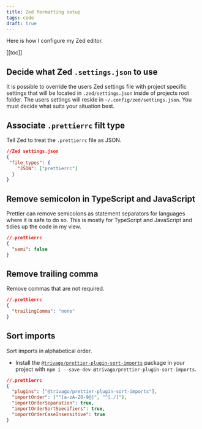 ```yaml
---
title: Zed formatting setup
tags: code
draft: true
---
```

Here is how I configure my Zed editor.

[[toc]]

## Decide what Zed `.settings.json` to use

It is possible to override the users Zed settings file with project specific settings that will be located in `.zed/settings.json` inside of projects root folder. The users settings will reside in `~/.config/zed/settings.json`.  You must decide what suits your situation best. 

## Associate `.prettierrc` filt type

Tell Zed to treat the `.prettierrc` file as JSON. 

```json
//Zed settings.json
{
 "file_types": {
    "JSON": ["prettierrc"]
  }
}
```

## Remove semicolon in TypeScript and JavaScript

Prettier can remove semicolons as statement separators for languages where it is safe to do so. This is mostly for TypeScript and JavaScript and tidies up the code in my view.

```json
//.prettierrc
{
  "semi": false
}
```

## Remove trailing comma

Remove commas that are not required.

```json
//.prettierrc
{
  "trailingComma": "none"
}
```


## Sort imports

Sort imports in alphabetical order.

- Install the [`@trivago/prettier-plugin-sort-imports`](https://github.com/trivago/prettier-plugin-sort-imports) package in your project with `npm i --save-dev @trivago/prettier-plugin-sort-imports`. 


```json
//.prettierrc
{
  "plugins": ["@trivago/prettier-plugin-sort-imports"],
  "importOrder": ["^[a-zA-Z0-9@]", "^[./]"],
  "importOrderSeparation": true,
  "importOrderSortSpecifiers": true,
  "importOrderCaseInsensitive": true
}
```



